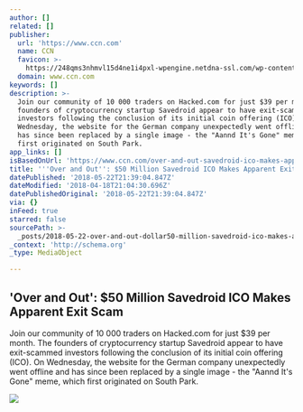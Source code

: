 ```yaml
---
author: []
related: []
publisher:
  url: 'https://www.ccn.com'
  name: CCN
  favicon: >-
    https://248qms3nhmvl15d4ne1i4pxl-wpengine.netdna-ssl.com/wp-content/uploads/fbrfg/favicon.ico?v=8j6Rkk2EwR
  domain: www.ccn.com
keywords: []
description: >-
  Join our community of 10 000 traders on Hacked.com for just $39 per month. The
  founders of cryptocurrency startup Savedroid appear to have exit-scammed
  investors following the conclusion of its initial coin offering (ICO). On
  Wednesday, the website for the German company unexpectedly went offline and
  has since been replaced by a single image - the "Aannd It's Gone" meme, which
  first originated on South Park.
app_links: []
isBasedOnUrl: 'https://www.ccn.com/over-and-out-savedroid-ico-makes-apparent-exit-scam/'
title: '''Over and Out'': $50 Million Savedroid ICO Makes Apparent Exit Scam'
datePublished: '2018-05-22T21:39:04.847Z'
dateModified: '2018-04-18T21:04:30.696Z'
datePublishedOriginal: '2018-05-22T21:39:04.847Z'
via: {}
inFeed: true
starred: false
sourcePath: >-
  _posts/2018-05-22-over-and-out-dollar50-million-savedroid-ico-makes-apparent-exi.md
_context: 'http://schema.org'
_type: MediaObject

---
```

<article style=""><h1>'Over and Out': $50 Million Savedroid ICO Makes Apparent Exit Scam</h1><p>Join our community of 10 000 traders on Hacked.com for just $39 per month. The founders of cryptocurrency startup Savedroid appear to have exit-scammed investors following the conclusion of its initial coin offering (ICO). On Wednesday, the website for the German company unexpectedly went offline and has since been replaced by a single image - the "Aannd It's Gone" meme, which first originated on South Park.</p><img src="https://www.ccn.com/wp-content/uploads/2018/04/save-droid-ico.jpg" /></article>